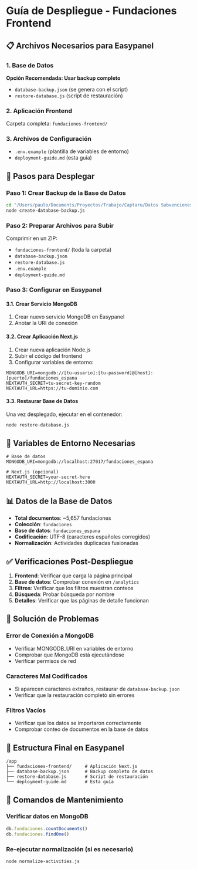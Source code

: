 # Guía de Despliegue - Fundaciones Frontend

## 📋 Archivos Necesarios para Easypanel

### 1. Base de Datos
**Opción Recomendada: Usar backup completo**
- `database-backup.json` (se genera con el script)
- `restore-database.js` (script de restauración)

### 2. Aplicación Frontend
Carpeta completa: `fundaciones-frontend/`

### 3. Archivos de Configuración
- `.env.example` (plantilla de variables de entorno)
- `deployment-guide.md` (esta guía)

## 🚀 Pasos para Desplegar

### Paso 1: Crear Backup de la Base de Datos
```bash
cd "/Users/paulo/Documents/Proyectos/Trabajo/Captaru/Datos Subvenciones"
node create-database-backup.js
```

### Paso 2: Preparar Archivos para Subir
Comprimir en un ZIP:
- `fundaciones-frontend/` (toda la carpeta)
- `database-backup.json`
- `restore-database.js`
- `.env.example`
- `deployment-guide.md`

### Paso 3: Configurar en Easypanel

#### 3.1. Crear Servicio MongoDB
1. Crear nuevo servicio MongoDB en Easypanel
2. Anotar la URI de conexión

#### 3.2. Crear Aplicación Next.js
1. Crear nueva aplicación Node.js
2. Subir el código del frontend
3. Configurar variables de entorno:

```env
MONGODB_URI=mongodb://[tu-usuario]:[tu-password]@[host]:[puerto]/fundaciones_espana
NEXTAUTH_SECRET=tu-secret-key-random
NEXTAUTH_URL=https://tu-dominio.com
```

#### 3.3. Restaurar Base de Datos
Una vez desplegado, ejecutar en el contenedor:
```bash
node restore-database.js
```

## 🔧 Variables de Entorno Necesarias

```env
# Base de datos
MONGODB_URI=mongodb://localhost:27017/fundaciones_espana

# Next.js (opcional)
NEXTAUTH_SECRET=your-secret-here
NEXTAUTH_URL=http://localhost:3000
```

## 📊 Datos de la Base de Datos

- **Total documentos**: ~5,657 fundaciones
- **Colección**: `fundaciones`
- **Base de datos**: `fundaciones_espana`
- **Codificación**: UTF-8 (caracteres españoles corregidos)
- **Normalización**: Actividades duplicadas fusionadas

## ✅ Verificaciones Post-Despliegue

1. **Frontend**: Verificar que carga la página principal
2. **Base de datos**: Comprobar conexión en `/analytics`
3. **Filtros**: Verificar que los filtros muestran conteos
4. **Búsqueda**: Probar búsqueda por nombre
5. **Detalles**: Verificar que las páginas de detalle funcionan

## 🐛 Solución de Problemas

### Error de Conexión a MongoDB
- Verificar MONGODB_URI en variables de entorno
- Comprobar que MongoDB está ejecutándose
- Verificar permisos de red

### Caracteres Mal Codificados
- Si aparecen caracteres extraños, restaurar de `database-backup.json`
- Verificar que la restauración completó sin errores

### Filtros Vacíos
- Verificar que los datos se importaron correctamente
- Comprobar conteo de documentos en la base de datos

## 📁 Estructura Final en Easypanel

```
/app
├── fundaciones-frontend/     # Aplicación Next.js
├── database-backup.json      # Backup completo de datos
├── restore-database.js       # Script de restauración
└── deployment-guide.md       # Esta guía
```

## 🔄 Comandos de Mantenimiento

### Verificar datos en MongoDB
```javascript
db.fundaciones.countDocuments()
db.fundaciones.findOne()
```

### Re-ejecutar normalización (si es necesario)
```bash
node normalize-activities.js
```
